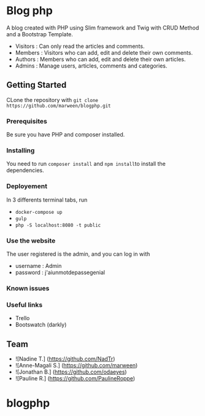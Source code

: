 # Blog php
A blog created with PHP using Slim framework and Twig with CRUD Method and a Bootstrap Template.
  * Visitors : Can only read the articles and comments.
  * Members : Visitors who can add, edit and delete their own comments.
  * Authors : Members who can add, edit and delete their own articles.
  * Admins : Manage users, articles, comments and categories.

## Getting Started
CLone the repository with 
`git clone https://github.com/marween/blogphp.git` 

### Prerequisites

Be sure you have PHP and composer installed.


### Installing

You need to run `composer install` and  `npm install`to install the dependencies.


### Deployement

In 3 differents terminal tabs, run
* `docker-compose up` 
* `gulp` 
* `php -S localhost:8080 -t public`

### Use the website

The user registered is the admin, and you can log in with
* username : Admin
* password : j'aiunmotdepassegenial

### Known issues

### Useful links
  * Trello
  * Bootswatch (darkly)

## Team

* ![Nadine T.] (https://github.com/NadTr)
* ![Anne-Magali S.] (https://github.com/marween)
* ![Jonathan B.] (https://github.com/odaeyes)
* ![Pauline R.] (https://github.com/PaulineRoppe)


# blogphp

